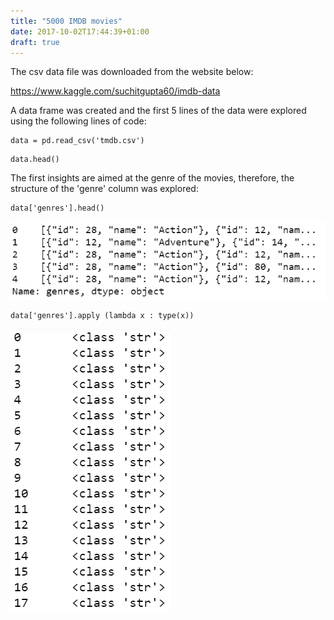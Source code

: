 ```yaml
---
title: "5000 IMDB movies"
date: 2017-10-02T17:44:39+01:00
draft: true
---
```


The csv data file was downloaded from the website below:

https://www.kaggle.com/suchitgupta60/imdb-data 

A data frame was created and the first 5 lines of the data were explored using the following lines of code:

```
data = pd.read_csv('tmdb.csv')
```

```
data.head()
```

The first insights are aimed at the genre of the movies, therefore, the structure of the 'genre' column was explored:

```
data['genres'].head()
```


![alt text](/images/ch16.png)


```
data['genres'].apply (lambda x : type(x))
```


![alt text](/images/ch17.png)
	


